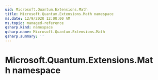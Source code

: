 ```yaml
---
uid: Microsoft.Quantum.Extensions.Math
title: Microsoft.Quantum.Extensions.Math namespace
ms.date: 12/9/2020 12:00:00 AM
ms.topic: managed-reference
qsharp.kind: namespace
qsharp.name: Microsoft.Quantum.Extensions.Math
qsharp.summary: ''
---
```


# Microsoft.Quantum.Extensions.Math namespace



